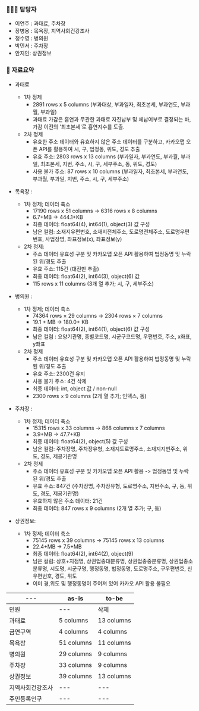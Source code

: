 ### 🧑‍🤝‍🧑 담당자
 - 이연주 : 과태료, 주차장
 - 장병용 : 목욕장, 지역사회건강조사
 - 정수영 : 병의원
 - 박민서 : 주차장
 - 안지인: 상권정보

### 📌 자료요약
- 과태료
  - 1차 정제
    - 2891 rows x 5 columns (부과대상, 부과일자, 최초본세, 부과연도, 부과월, 부과일)
    - 과태료 가감은 흡연과 무관한 과태료 자진납부 및 체납여부로 결정되는 바, 가감 이전의 '최초본세'로 흡연지수를 도출. 
  - 2차 정제
    - 유효한 주소 데이터와 유효하지 않은 주소 데이터를 구분하고, 카카오맵 오픈 API를 활용하여 시, 구, 법정동, 위도, 경도 추출
    - 유효 주소: 2803 rows x 13 columns (부과일자, 부과연도, 부과월, 부과일, 최초본세, 지번, 주소, 시, 구, 세부주소, 동, 위도, 경도)
    - 사용 불가 주소: 87 rows x 10 columns (부과일자, 최초본세, 부과연도, 부과월, 부과일, 지번, 주소, 시, 구, 세부주소)
     
- 목욕장 : 
  - 1차 정제; 데이터 축소
    - 17190 rows x 51 columns -> 6316 rows x 8 columns 
    - 6.7+MB -> 444.1+KB
    - 최종 데이터: float64(4), int64(1), object(3) 값 구성
    - 남은 컬럼: 소재지우편번호, 소재지전체주소, 도로명전체주소, 도로명우편번호, 사업장명, 좌표정보(x), 좌표정보(y)
  - 2차 정제: 
    - 주소 데이터 유효성 구분 및 카카오맵 오픈 API 활용하여 법정동명 및 누락된 위/경도 추출
    - 유효 주소: 115건 (대전만 추출)
    - 최종 데이터: float64(2), int64(3), object(6) 값
    - 115 rows x 11 columns (3개 열 추가; 시, 구, 세부주소)
   

- 병의원 :
  - 1차 정제; 데이터 축소
    - 74364 rows × 29 columns  →  2304 rows × 7 columns
    - 19.1 + MB →  180.0+ KB
    - 최종 데이터: float64(2), int64(1), object(6) 값 구성
    - 남은 컬럼 : 요양기관명, 종별코드명, 시군구코드명, 우편번호, 주소, x좌표, y좌표
  - 2차 정제
    - 주소 데이터 유효성 구분 및 카카오맵 오픈 API 활용하여 법정동명 및 누락된 위/경도 추출
    - 유효 주소: 2300건 유지
    - 사용 불가 주소: 4건 삭제
    - 최종 데이터: int, object 값 / non-null 
    - 2300 rows × 9 columns (2개 열 추가; 인덱스, 동)

- 주차장 :
  - 1차 정제; 데이터 축소
    - 15315 rows x 33 columns -> 868 columns x 7 columns
    - 3.9+MB -> 47.7+KB
    - 최종 데이터: float64(2), object(5) 값 구성
    - 남은 컬럼: 주차장명, 주차장유형, 소재지도로명주소, 소재지지번주소, 위도, 경도, 제공기관명
  - 2차 정제
    - 주소 데이터 유효성 구분 및 카카오맵 오픈 API 활용 -> 법정동명 및 누락된 위/경도 추출
    - 유효 주소: 847건 (주차장명, 주차장유형, 도로명주소, 지번주소, 구, 동, 위도, 경도, 제공기관명)
    - 유효하지 않은 주소 데이터: 21건
    - 최종 데이터: 847 rows x 9 columns (2개 열 추가; 구, 동)
    
 - 상권정보:
   - 1차 정제; 데이터 축소
     - 75145 rows x 39 columns -> 75145 rows x 13 columns
     - 22.4+MB -> 7.5+MB
     - 최종 데이터: float64(2), int64(2), object(9)
     - 남은 컬럼: 상호+지점명, 상권업종대분류명, 상권업종중분류명, 상권업종소분류명, 시도명, 시군구명, 행정동명, 법정동명, 도로명주소, 구우편번호, 신우편번호, 경도, 위도
     - 이미 경,위도 및 행정동명이 주어져 있어 카카오 API 활용 불필요
  
  
| --- | as-is | to-be |
| --- | --- | --- |
| 민원 | --- | 삭제 |
| 과태료 | 5 columns | 13 columns |
| 금연구역 | 4 columns | 4 columns |
| 목욕장 | 51 columns | 11 columns |
| 병의원 | 29 columns | 9 columns |
| 주차장 | 33 columns | 9 columns |
| 상권정보 | 39 columns | 13 columns |
| 지역사회건강조사 | --- | --- |
| 주민등록인구 | --- | --- |
